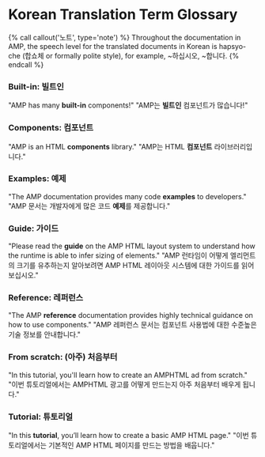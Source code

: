 # Korean Translation Term Glossary

{% call callout('노트', type='note') %} Throughout the documentation in AMP, the speech level
for the translated documents in Korean is hapsyo-che (합쇼체 or formally polite style),
for example, ~하십시오, ~합니다. {% endcall %}

### Built-in: 빌트인
"AMP has many **built-in** components!"
"AMP는 **빌트인** 컴포넌트가 많습니다!"

### Components: 컴포넌트
"AMP is an HTML  **components** library."
"AMP는 HTML **컴포넌트** 라이브러리입니다."

### Examples: 예제
"The AMP documentation provides many code **examples** to developers."
"AMP 문서는 개발자에게 많은 코드 **예제**를 제공합니다."

### Guide: 가이드
"Please read the **guide** on the AMP HTML layout system to understand how the runtime is able to infer sizing of elements."
"AMP 런타임이 어떻게 엘리먼트의 크기를 유추하는지 알아보려면 AMP HTML 레이아웃 시스템에 대한 가이드를 읽어보십시오."

### Reference: 레퍼런스
"The AMP **reference** documentation provides highly technical guidance on how to use components."
"AMP 레퍼런스 문서는 컴포넌트 사용법에 대한 수준높은 기술 정보를 안내합니다."

### From scratch: (아주) 처음부터 
"In this tutorial, you'll learn how to create an AMPHTML ad from scratch."
"이번 튜토리얼에서는 AMPHTML 광고를 어떻게 만드는지 아주 처음부터 배우게 됩니다."

### Tutorial: 튜토리얼
"In this **tutorial**, you’ll learn how to create a basic AMP HTML page."
"이번 튜토리얼에서는 기본적인 AMP HTML 페이지를 만드는 방법을 배웁니다."
